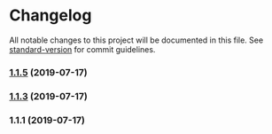 # Changelog

All notable changes to this project will be documented in this file. See [standard-version](https://github.com/conventional-changelog/standard-version) for commit guidelines.

### [1.1.5](https://github.com/levabala/smartpathfinders-levabala/compare/v1.1.3...v1.1.5) (2019-07-17)



### [1.1.3](https://github.com/levabala/smartpathfinders-levabala/compare/v1.1.1...v1.1.3) (2019-07-17)



### 1.1.1 (2019-07-17)
